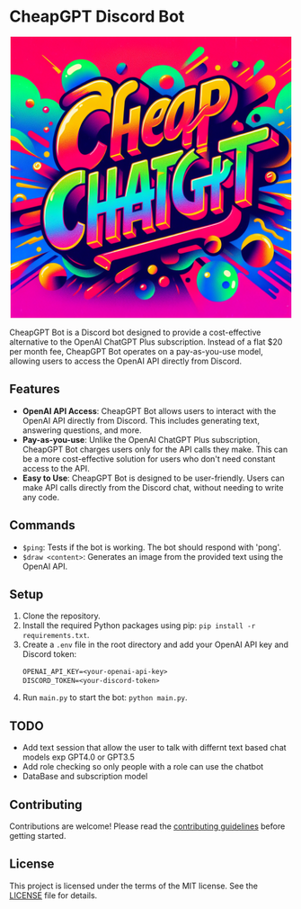# CheapGPT Discord Bot

<p align="center">
  <img src="bot.png" width="500" height="500">
</p>

CheapGPT Bot is a Discord bot designed to provide a cost-effective alternative to the OpenAI ChatGPT Plus subscription. Instead of a flat $20 per month fee, CheapGPT Bot operates on a pay-as-you-use model, allowing users to access the OpenAI API directly from Discord.

## Features

- **OpenAI API Access**: CheapGPT Bot allows users to interact with the OpenAI API directly from Discord. This includes generating text, answering questions, and more.
- **Pay-as-you-use**: Unlike the OpenAI ChatGPT Plus subscription, CheapGPT Bot charges users only for the API calls they make. This can be a more cost-effective solution for users who don't need constant access to the API.
- **Easy to Use**: CheapGPT Bot is designed to be user-friendly. Users can make API calls directly from the Discord chat, without needing to write any code.

## Commands

- `$ping`: Tests if the bot is working. The bot should respond with 'pong'.
- `$draw <content>`: Generates an image from the provided text using the OpenAI API.

## Setup

1. Clone the repository.
2. Install the required Python packages using pip: `pip install -r requirements.txt`.
3. Create a `.env` file in the root directory and add your OpenAI API key and Discord token:
    ```
    OPENAI_API_KEY=<your-openai-api-key>
    DISCORD_TOKEN=<your-discord-token>
    ```
4. Run `main.py` to start the bot: `python main.py`.

## TODO

- Add text session that allow the user to talk with differnt text based chat models exp GPT4.0 or GPT3.5
- Add role checking so only people with a role can use the chatbot
- DataBase and subscription model

## Contributing

Contributions are welcome! Please read the [contributing guidelines](CONTRIBUTING.md) before getting started.

## License

This project is licensed under the terms of the MIT license. See the [LICENSE](LICENSE) file for details.
